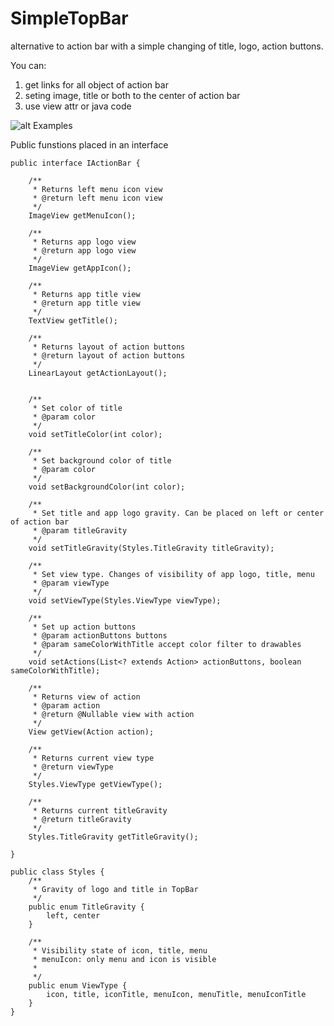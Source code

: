 # SimpleTopBar
alternative to action bar with a simple changing of title, logo, action buttons.

You can:
1. get links for all object of action bar
2. seting image, title or both to the center of action bar
3. use view attr or java code

![alt Examples](https://github.com/punksta/simple_top_bar/blob/master/example.png "examples")

Public funstions placed in an interface
```
public interface IActionBar {

    /**
     * Returns left menu icon view
     * @return left menu icon view
     */
    ImageView getMenuIcon();

    /**
     * Returns app logo view
     * @return app logo view
     */
    ImageView getAppIcon();

    /**
     * Returns app title view
     * @return app title view
     */
    TextView getTitle();

    /**
     * Returns layout of action buttons
     * @return layout of action buttons
     */
    LinearLayout getActionLayout();


    /**
     * Set color of title
     * @param color
     */
    void setTitleColor(int color);

    /**
     * Set background color of title
     * @param color
     */
    void setBackgroundColor(int color);

    /**
     * Set title and app logo gravity. Can be placed on left or center of action bar
     * @param titleGravity
     */
    void setTitleGravity(Styles.TitleGravity titleGravity);

    /**
     * Set view type. Changes of visibility of app logo, title, menu
     * @param viewType
     */
    void setViewType(Styles.ViewType viewType);

    /**
     * Set up action buttons
     * @param actionButtons buttons
     * @param sameColorWithTitle accept color filter to drawables 
     */
    void setActions(List<? extends Action> actionButtons, boolean sameColorWithTitle);

    /**
     * Returns view of action
     * @param action
     * @return @Nullable view with action
     */
    View getView(Action action);

    /**
     * Returns current view type
     * @return viewType
     */
    Styles.ViewType getViewType();

    /**
     * Returns current titleGravity
     * @return titleGravity
     */
    Styles.TitleGravity getTitleGravity();

}
```

```
public class Styles {
    /**
     * Gravity of logo and title in TopBar
     */
    public enum TitleGravity {
        left, center
    }

    /**
     * Visibility state of icon, title, menu
     * menuIcon: only menu and icon is visible
     *
     */
    public enum ViewType {
        icon, title, iconTitle, menuIcon, menuTitle, menuIconTitle
    }
}
```

